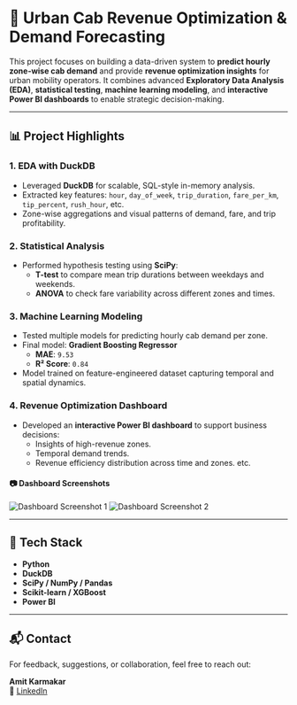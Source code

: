 # 🚕 Urban Cab Revenue Optimization & Demand Forecasting

This project focuses on building a data-driven system to **predict hourly zone-wise cab demand** and provide **revenue optimization insights** for urban mobility operators. It combines advanced **Exploratory Data Analysis (EDA)**, **statistical testing**, **machine learning modeling**, and **interactive Power BI dashboards** to enable strategic decision-making.

---

## 📊 Project Highlights

### 1. **EDA with DuckDB**
- Leveraged **DuckDB** for scalable, SQL-style in-memory analysis.
- Extracted key features: `hour`, `day_of_week`, `trip_duration`, `fare_per_km`, `tip_percent`, `rush_hour`, etc.
- Zone-wise aggregations and visual patterns of demand, fare, and trip profitability.

### 2. **Statistical Analysis**
- Performed hypothesis testing using **SciPy**:
  - **T-test** to compare mean trip durations between weekdays and weekends.
  - **ANOVA** to check fare variability across different zones and times.

### 3. **Machine Learning Modeling**
- Tested multiple models for predicting hourly cab demand per zone.
- Final model: **Gradient Boosting Regressor**
  - **MAE**: `9.53`
  - **R² Score**: `0.84`
- Model trained on feature-engineered dataset capturing temporal and spatial dynamics.

### 4. **Revenue Optimization Dashboard**
- Developed an **interactive Power BI dashboard** to support business decisions:
  - Insights of high-revenue zones.
  - Temporal demand trends.
  - Revenue efficiency distribution across time and zones. etc.

#### 📷 Dashboard Screenshots
![Dashboard Screenshot 1](assets/img1)
![Dashboard Screenshot 2](assets/img2)

---

## 🧠 Tech Stack

- **Python**
- **DuckDB**
- **SciPy / NumPy / Pandas**
- **Scikit-learn / XGBoost**
- **Power BI**

---

## 📬 Contact

For feedback, suggestions, or collaboration, feel free to reach out:

**Amit Karmakar**    
🔗 [LinkedIn](https://www.linkedin.com/in/amit-karmakar-355817258/)

